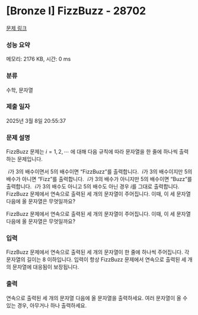 # [Bronze I] FizzBuzz - 28702 

[문제 링크](https://www.acmicpc.net/problem/28702) 

### 성능 요약

메모리: 2176 KB, 시간: 0 ms

### 분류

수학, 문자열

### 제출 일자

2025년 3월 8일 20:55:37

### 문제 설명

FizzBuzz 문제는 
$i = 1, 2, \cdots$ 에 대해 다음 규칙에 따라 문자열을 한 줄에 하나씩 출력하는 문제입니다.

 
$i$가 
$3$의 배수이면서 
$5$의 배수이면 “FizzBuzz”를 출력합니다.
 
$i$가 
$3$의 배수이지만 
$5$의 배수가 아니면 “Fizz”를 출력합니다.
 
$i$가 
$3$의 배수가 아니지만 
$5$의 배수이면 “Buzz”를 출력합니다.
 
$i$가 
$3$의 배수도 아니고 
$5$의 배수도 아닌 경우 
$i$를 그대로 출력합니다.
FizzBuzz 문제에서 연속으로 출력된 세 개의 문자열이 주어집니다. 이때, 이 세 문자열 다음에 올 문자열은 무엇일까요?

<p>FizzBuzz 문제에서 연속으로 출력된 세 개의 문자열이 주어집니다. 이때, 이 세 문자열 다음에 올 문자열은 무엇일까요?</p>

### 입력 

FizzBuzz 문제에서 연속으로 출력된 세 개의 문자열이 한 줄에 하나씩 주어집니다. 각 문자열의 길이는 
$8$ 이하입니다. 입력이 항상 FizzBuzz 문제에서 연속으로 출력된 세 개의 문자열에 대응됨이 보장됩니다.

### 출력 

 <p>연속으로 출력된 세 개의 문자열 다음에 올 문자열을 출력하세요. 여러 문자열이 올 수 있는 경우, 아무거나 하나 출력하세요.</p>

